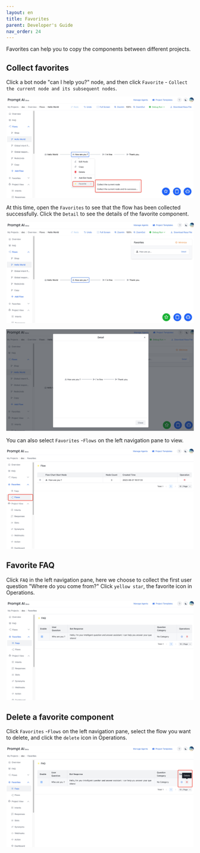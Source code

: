 ```yaml
---
layout: en
title: Favorites
parent: Developer's Guide
nav_order: 24
---
```

Favorites can help you to copy the components between different projects.

<!---
## Favorite single node
Open the `Favorites` to see the collection. Click the `Details` to see the details of the favorite node. 
![04-favorite](/assets/images/tutorial/favorite/04-favorite.png)

![05-favorite](/assets/images/tutorial/favorite/05-favorite.png)

You can also click `Favorites` -`Flows `on the left pane to check. 

![06-favorite](/assets/images/tutorial/favorite/06-favorite.png)

--->

## Collect favorites 
Click a bot node "can I help you?" node, and then click `Favorite` - `Collect the current node and its subsequent nodes`.

![01-favorite](/assets/images/tutorial/favorite_do_favorite.jpg)

At this time, open the `Favorites` to see that the flow has been collected successfully. Click the `Detail` to see the details of the favorite component. 

![02-favorite](/assets/images/tutorial/favorites_do_favorite_success.jpg)

![03-favorite](/assets/images/tutorial/favorites_do_favorite_success_info.jpg)

You can also select `Favorites` -`Flows` on the left navigation pane to view. 

![06-favorite](/assets/images/tutorial/favorites_flow_list.jpg)

## Favorite FAQ
Click `FAQ` in the left navigation pane, here we choose to collect the first user question "Where do you come from?" Click `yellow star`, the favorite icon in Operations. 

![09-favorite](/assets/images/tutorial/favorites_faq_list.jpg)

## Delete a favorite component
Click `Favorites` -`Flows` on the left navigation pane, select the flow you want to delete, and click the `delete` icon in Operations. 

![07-favorite](/assets/images/tutorial/favorites_delete.jpg)

<!--- 
## Cancel Favorite FAQ
Click the `Favorites` -`Flows`on the left, select the node you want to cancel the collection, and click the `Operation` icon to cancel the collection
![08-favorite](/assets/images/tutorial/favorite/08-favorite.png)
--->
